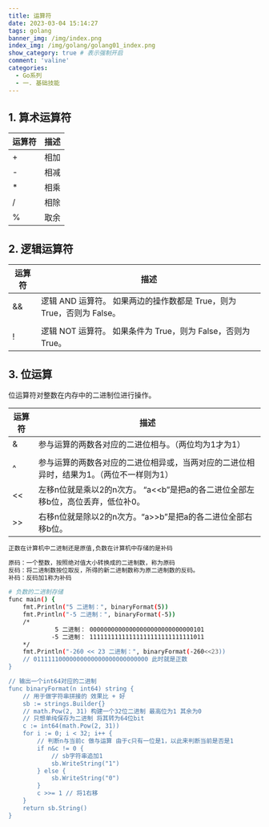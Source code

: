 ```yaml
---
title: 运算符
date: 2023-03-04 15:14:27
tags: golang
banner_img: /img/index.png
index_img: /img/golang/golang01_index.png
show_category: true # 表示强制开启
comment: 'valine'
categories:
  - Go系列
  - 一. 基础技能
---
```

## 1. 算术运算符

| **运算符** | **描述** |
| ------- | ------ |
| \+      |        相加     |
| \-      | 相减     |
| *       | 相乘     |
| /       | 相除     |
| %       | 取余     |

## 2. 逻辑运算符

| **运算符** | **描述**                                         |
| ------- | ---------------------------------------------- |
| &&      | 逻辑 AND 运算符。 如果两边的操作数都是 True，则为 True，否则为 False。 |
| |       | 逻辑 OR 运算符。 如果两边的操作数有一个 True，则为 True，否则为 False。 |
| !       | 逻辑 NOT 运算符。 如果条件为 True，则为 False，否则为 True。      |

## 3. 位运算

位运算符对整数在内存中的二进制位进行操作。

| **运算符** | **描述**                                         |
| ------- | ---------------------------------------------- |
| &       | 参与运算的两数各对应的二进位相与。（两位均为1才为1）                    |
| |       | 参与运算的两数各对应的二进位相或。（两位有一个为1就为1）                  |
| ^       | 参与运算的两数各对应的二进位相异或，当两对应的二进位相异时，结果为1。（两位不一样则为1）  |
| <<      | 左移n位就是乘以2的n次方。 “a<<b”是把a的各二进位全部左移b位，高位丢弃，低位补0。 |
| \>>     | 右移n位就是除以2的n次方。“a>>b”是把a的各二进位全部右移b位。            |

```bash
正数在计算机中二进制还是原值,负数在计算机中存储的是补码

原码：一个整数，按照绝对值大小转换成的二进制数，称为原码
反码：将二进制数按位取反，所得的新二进制数称为原二进制数的反码。
补码：反码加1称为补码
```

```bash
# 负数的二进制存储
func main() {
	fmt.Println("5 二进制：", binaryFormat(5))
	fmt.Println("-5 二进制：", binaryFormat(-5))
	/*
		     5 二进制： 00000000000000000000000000000101
			-5 二进制： 11111111111111111111111111111011
	*/
	fmt.Println("-260 << 23 二进制：", binaryFormat(-260<<23))
	// 01111110000000000000000000000000 此时就是正数
}

// 输出一个int64对应的二进制
func binaryFormat(n int64) string {
	// 用于做字符串拼接的 效果比 + 好
	sb := strings.Builder{}
	// math.Pow(2, 31) 构建一个32位二进制 最高位为1 其余为0
	// 只想单纯保存为二进制 将其转为64位bit
	c := int64(math.Pow(2, 31))
	for i := 0; i < 32; i++ {
		// 判断n与当前c 做与运算 由于c只有一位是1，以此来判断当前是否是1
		if n&c != 0 {
			// sb字符串追加1
			sb.WriteString("1")
		} else {
			sb.WriteString("0")
		}
		c >>= 1 // 将1右移
	}
	return sb.String()
}
```